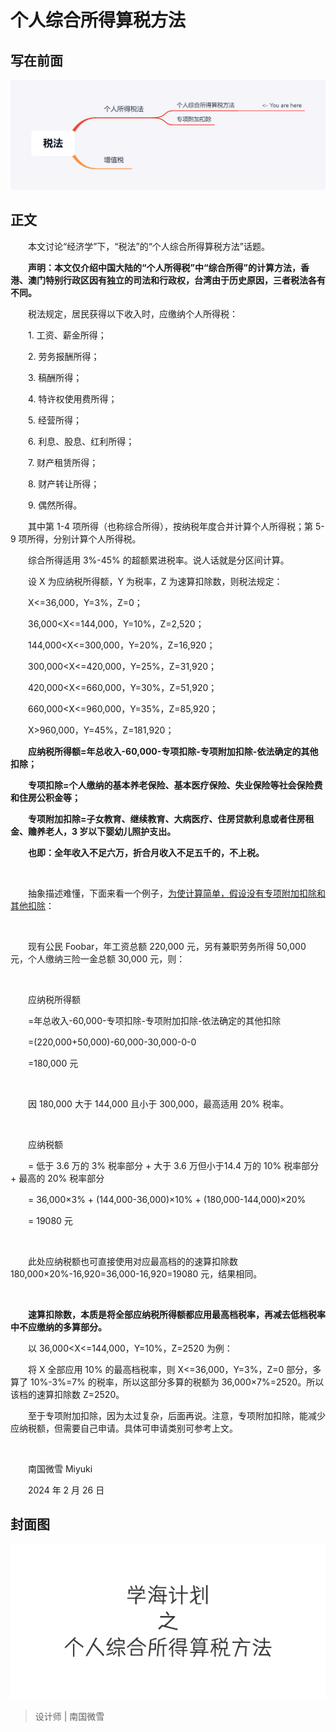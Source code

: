 # 个人综合所得算税方法

## 写在前面

![](https://raw.githubusercontent.com/TinySnow/GithubImageHosting/main/blog/patchouli-project/tax-law/个人综合所得算税方法.png)

## 正文

　　本文讨论“经济学”下，“税法”的“个人综合所得算税方法”话题。

　　**声明：本文仅介绍中国大陆的“个人所得税”中“综合所得”的计算方法，香港、澳门特别行政区因有独立的司法和行政权，台湾由于历史原因，三者税法各有不同。**

　　税法规定，居民获得以下收入时，应缴纳个人所得税：

　　1. 工资、薪金所得；

　　2. 劳务报酬所得；

　　3. 稿酬所得；

　　4. 特许权使用费所得；

　　5. 经营所得；

　　6. 利息、股息、红利所得；

　　7. 财产租赁所得；

　　8. 财产转让所得；

　　9. 偶然所得。

　　其中第 1-4 项所得（也称综合所得），按纳税年度合并计算个人所得税；第 5-9 项所得，分别计算个人所得税。

　　综合所得适用 3%-45% 的超额累进税率。说人话就是分区间计算。

　　设 X 为应纳税所得额，Y 为税率，Z 为速算扣除数，则税法规定：

　　X<=36,000，Y=3%，Z=0；

　　36,000<X<=144,000，Y=10%，Z=2,520；

　　144,000<X<=300,000，Y=20%，Z=16,920；

　　300,000<X<=420,000，Y=25%，Z=31,920；

　　420,000<X<=660,000，Y=30%，Z=51,920；

　　660,000<X<=960,000，Y=35%，Z=85,920；

　　X>960,000，Y=45%，Z=181,920；

　　**应纳税所得额=年总收入-60,000-专项扣除-专项附加扣除-依法确定的其他扣除；**

　　**专项扣除=个人缴纳的基本养老保险、基本医疗保险、失业保险等社会保险费和住房公积金等；**

　　**专项附加扣除=子女教育、继续教育、大病医疗、住房贷款利息或者住房租金、赡养老人，3 岁以下婴幼儿照护支出。**

　　**也即：全年收入不足六万，折合月收入不足五千的，不上税。**

<br />

　　抽象描述难懂，下面来看一个例子，<u>为使计算简单，假设没有专项附加扣除和其他扣除</u>：

<br />

　　现有公民 Foobar，年工资总额 220,000 元，另有兼职劳务所得 50,000 元，个人缴纳三险一金总额 30,000 元，则：

<br />

　　应纳税所得额

　　=年总收入-60,000-专项扣除-专项附加扣除-依法确定的其他扣除

　　=(220,000+50,000)-60,000-30,000-0-0

　　=180,000 元

<br />

　　因 180,000 大于 144,000 且小于 300,000，最高适用 20% 税率。

<br />

　　应纳税额

　　= 低于 3.6 万的 3% 税率部分 + 大于 3.6 万但小于14.4 万的 10% 税率部分 + 最高的 20% 税率部分

　　= 36,000×3% + (144,000-36,000)×10% + (180,000-144,000)×20%

　　= 19080 元

<br />

　　此处应纳税额也可直接使用对应最高档的的速算扣除数 180,000×20%-16,920=36,000-16,920=19080 元，结果相同。

<br />

　　**速算扣除数，本质是将全部应纳税所得额都应用最高档税率，再减去低档税率中不应缴纳的多算部分。**

　　以 36,000<X<=144,000，Y=10%，Z=2520 为例：

　　将 X 全部应用 10% 的最高档税率，则 X<=36,000，Y=3%，Z=0 部分，多算了 10%-3%=7% 的税率，所以这部分多算的税额为 36,000×7%=2520。所以该档的速算扣除数 Z=2520。

　　至于专项附加扣除，因为太过复杂，后面再说。注意，专项附加扣除，能减少应纳税额，但需要自己申请。具体可申请类别可参考上文。

<br />

　　南国微雪 Miyuki

　　2024 年 2 月 26 日

## 封面图

![](https://raw.githubusercontent.com/TinySnow/GithubImageHosting/main/blog/patchouli-project/tax-law/个人综合所得算税方法.jpg)

> 设计师 | 南国微雪